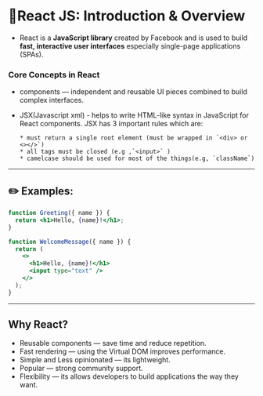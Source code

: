 # 🚀React JS: Introduction & Overview

- React is a **JavaScript library** created by Facebook and is used to build **fast, interactive user interfaces** especially single-page applications (SPAs).

### Core Concepts in React

- components — independent and reusable UI pieces combined to build complex interfaces.
- JSX(Javascript xml) - helps to write HTML-like syntax in JavaScript for React components. JSX has 3 important rules which are:

      * must return a single root element (must be wrapped in `<div> or <></>`)
      * all tags must be closed (e.g ,`<input>` )
      * camelcase should be used for most of the things(e.g, `className`)

---

## ✏️ Examples:
```jsx
function Greeting({ name }) {
  return <h1>Hello, {name}!</h1>;
}

function WelcomeMessage({ name }) {
  return (
    <>
      <h1>Hello, {name}!</h1>
      <input type="text" />
    </>
  );
}
```

---

## Why React?

- Reusable components — save time and reduce repetition.
- Fast rendering — using the Virtual DOM improves performance.
- Simple and Less opinionated — its lightweight.
- Popular — strong community support.
- Flexibility — its  allows developers to build applications the way they want.
